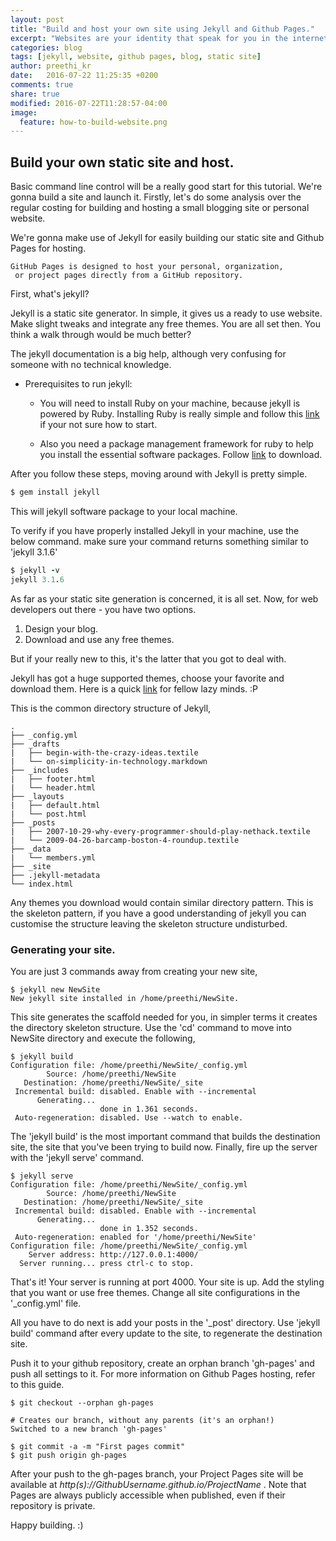 ```yaml
---
layout: post
title: "Build and host your own site using Jekyll and Github Pages."
excerpt: "Websites are your identity that speak for you in the internet, setting them up can cost you much..."
categories: blog
tags: [jekyll, website, github pages, blog, static site]
author: preethi_kr
date:   2016-07-22 11:25:35 +0200
comments: true
share: true
modified: 2016-07-22T11:28:57-04:00
image:
  feature: how-to-build-website.png
---
```


## Build your own static site and host.

Basic command line control will be a really good start for this tutorial. We're gonna build a site and launch it. Firstly, let's do some analysis over the regular costing for building and hosting a small blogging site or personal website.

We're gonna make use of Jekyll for easily building our static site and Github Pages for hosting. 

	GitHub Pages is designed to host your personal, organization,
	 or project pages directly from a GitHub repository.

First, what's jekyll?

Jekyll is a static site generator. In simple, it gives us a ready to use website. Make slight tweaks and integrate any free themes. You are all set then. You think a walk through would be much better?

The jekyll documentation is a big help, although very confusing for someone with no technical knowledge.

* Prerequisites to run jekyll: 

	* You will need to install Ruby on your machine, because jekyll is powered by Ruby. Installing Ruby is really simple and follow this <a href="https://www.ruby-lang.org/en/documentation/installation">link</a> if your not sure how to start.

	* Also you need a package management framework for ruby to help you install the essential software packages. Follow <a href="https://rubygems.org/pages/download/">link</a> to download. 

After you follow these steps, moving around with Jekyll is pretty simple.

~~~ ruby
$ gem install jekyll
~~~

This will jekyll software package to your local machine. 

To verify if you have properly installed Jekyll in your machine, use the below command. make sure your command returns something similar to 'jekyll 3.1.6'

```ruby
$ jekyll -v
jekyll 3.1.6
```
As far as your static site generation is concerned, it is all set. Now, for web developers out there - you have two options.

1. Design your blog.
2. Download and use any free themes.

But if your really new to this, it's the latter that you got to deal with.

Jekyll has got a huge supported themes, choose your favorite and download them. Here is a quick <a href="http://jekyllthemes.org/">link</a> for fellow lazy minds. :P

This is the common directory structure of Jekyll,

	.
	├── _config.yml
	├── _drafts
	|   ├── begin-with-the-crazy-ideas.textile
	|   └── on-simplicity-in-technology.markdown
	├── _includes
	|   ├── footer.html
	|   └── header.html
	├── _layouts
	|   ├── default.html
	|   └── post.html
	├── _posts
	|   ├── 2007-10-29-why-every-programmer-should-play-nethack.textile
	|   └── 2009-04-26-barcamp-boston-4-roundup.textile
	├── _data
	|   └── members.yml
	├── _site
	├── .jekyll-metadata
	└── index.html

Any themes you download would contain similar directory pattern. This is the skeleton pattern, if you have a good understanding of jekyll you can customise the structure leaving the skeleton structure undisturbed.

### Generating your site.

You are just 3 commands away from creating your new site,

	$ jekyll new NewSite
	New jekyll site installed in /home/preethi/NewSite.

This site generates the scaffold needed for you, in simpler terms it creates the directory skeleton structure. Use the 'cd' command to move into NewSite directory and execute the following,

	$ jekyll build
	Configuration file: /home/preethi/NewSite/_config.yml
            Source: /home/preethi/NewSite
       Destination: /home/preethi/NewSite/_site
	 Incremental build: disabled. Enable with --incremental
	      Generating... 
	                    done in 1.361 seconds.
	 Auto-regeneration: disabled. Use --watch to enable.

The 'jekyll build' is the most important command that builds the destination site, the site that you've been trying to build now. Finally, fire up the server with the 'jekyll serve' command.

	$ jekyll serve
	Configuration file: /home/preethi/NewSite/_config.yml
            Source: /home/preethi/NewSite
       Destination: /home/preethi/NewSite/_site
	 Incremental build: disabled. Enable with --incremental
	      Generating... 
	                    done in 1.352 seconds.
	 Auto-regeneration: enabled for '/home/preethi/NewSite'
	Configuration file: /home/preethi/NewSite/_config.yml
	    Server address: http://127.0.0.1:4000/
	  Server running... press ctrl-c to stop.

That's it! Your server is running at port 4000. Your site is up. Add the styling that you want or use free themes. Change all site configurations in the '_config.yml' file.

All you have to do next is add your posts in the '_post' directory. Use 'jekyll build' command after every update to the site, to regenerate the destination site.

Push it to your github repository, create an orphan branch 'gh-pages' and push all settings to it. For more information on Github Pages hosting, refer to this guide.

	$ git checkout --orphan gh-pages

	# Creates our branch, without any parents (it's an orphan!)
	Switched to a new branch 'gh-pages'

	$ git commit -a -m "First pages commit"
	$ git push origin gh-pages

After your push to the gh-pages branch, your Project Pages site will be available at *http(s)://GithubUsername.github.io/ProjectName* . Note that Pages are always publicly accessible when published, even if their repository is private.

Happy building. :)
